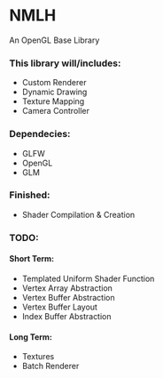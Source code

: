 # NMLH

An OpenGL Base Library

### This library will/includes:

- Custom Renderer
- Dynamic Drawing
- Texture Mapping
- Camera Controller

### Dependecies:

- GLFW
- OpenGL
- GLM

### Finished:

- Shader Compilation & Creation

### TODO:

#### Short Term:
- Templated Uniform Shader Function
- Vertex Array Abstraction
- Vertex Buffer Abstraction
- Vertex Buffer Layout
- Index Buffer Abstraction

#### Long Term:
- Textures
- Batch Renderer

